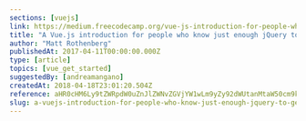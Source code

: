 ```yaml
---
sections: [vuejs]
link: https://medium.freecodecamp.org/vue-js-introduction-for-people-who-know-just-enough-jquery-to-get-by-eab5aa193d77
title: "A Vue.js introduction for people who know just enough jQuery to get by"
author: "Matt Rothenberg"
publishedAt: 2017-04-11T00:00:00.000Z
type: [article]
topics: [vue_get_started]
suggestedBy: [andreamangano]
createdAt: 2018-04-18T23:01:20.504Z
reference: aHR0cHM6Ly9tZWRpdW0uZnJlZWNvZGVjYW1wLm9yZy92dWUtanMtaW50cm9kdWN0aW9uLWZvci1wZW9wbGUtd2hvLWtub3ctanVzdC1lbm91Z2gtanF1ZXJ5LXRvLWdldC1ieS1lYWI1YWExOTNkNzc
slug: a-vuejs-introduction-for-people-who-know-just-enough-jquery-to-get-by-by-matt-rothenberg
---
```

